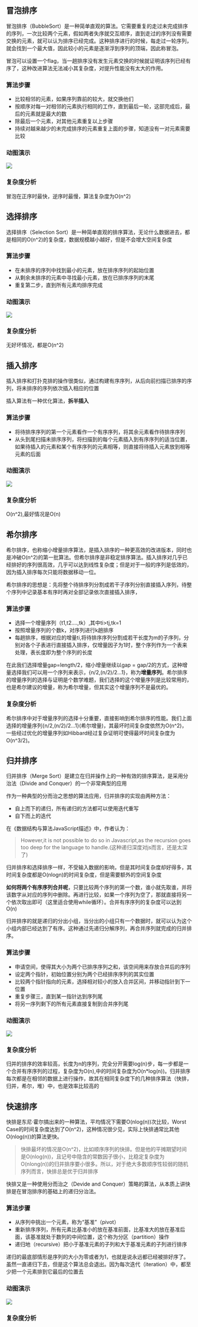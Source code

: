 ## 冒泡排序
冒泡排序（BubbleSort）是一种简单直观的算法。它需要重复的走过未完成排序的序列，一次比较两个元素，假如两者失序就交互顺序，直到走过的序列没有需要交换的元素，就可以认为排序已经完成。这种排序进行的时候，每走过一轮序列，就会找到一个最大值，因此较小的元素是逐渐浮到序列的顶端，因此称冒泡。

冒泡可以设置一个flag，当一趟排序没有发生元素交换的时候就证明该序列已经有序了，这种改进算法无法减小其复杂度，对提升性能没有太大的作用。

### 算法步骤
* 比较相邻的元素，如果序列靠前的较大，就交换他们
* 按顺序对每一对相邻的元素执行相同的工作，直到最后一轮，这部完成后，最后的元素就是最大的数
* 除最后一个元素，对其他元素重复以上步骤
* 持续对越来越少的未完成排序的元素重复上面的步骤，知道没有一对元素需要比较

### 动图演示

![](https://github.com/hustcc/JS-Sorting-Algorithm/raw/master/res/bubbleSort.gif)

### 复杂度分析
冒泡在正序时最快，逆序时最慢，算法复杂度为O(n^2)

## 选择排序
选择排序（Selection Sort）是一种简单直观的排序算法，无论什么数据进去，都是相同的O(n^2)的复杂度，数据规模越小越好，但是不会增大空间复杂度

### 算法步骤
* 在未排序的序列中找到最小的元素，放在排序序列的起始位置
* 从剩余未排序的元素中寻找最小元素，放在已排序序列的末尾
* 重复第二步，直到所有元素均排序完成

### 动图演示
![](https://github.com/hustcc/JS-Sorting-Algorithm/raw/master/res/selectionSort.gif)
### 复杂度分析
无好坏情况，都是O(n^2)

## 插入排序
插入排序和打扑克排的操作很类似，通过构建有序序列，从后向前扫描已排序的序列，将未排序的序列依次插入相应的位置

插入算法有一种优化算法，**拆半插入**

### 算法步骤
* 将待排序序列的第一个元素看作一个有序序列，将其余元素看作待排序序列
* 从头到尾扫描未排序序列，将扫描到的每个元素插入到有序序列的适当位置，如果待插入的元素和某个有序序列的元素相等，则直接将待插入元素放到相等元素的后面

### 动图演示
![](https://github.com/hustcc/JS-Sorting-Algorithm/raw/master/res/insertionSort.gif)

### 复杂度分析
O(n^2),最好情况是O(n)

## 希尔排序
希尔排序，也称缩小增量排序算法，是插入排序的一种更高效的改进版本，同时也是冲破O(n^2)的第一批算法。但希尔排序是非稳定排序算法。插入排序对几乎已经排好的序列很高效，几乎可以达到线性复杂度；但是对于一般的序列是低效的，因为插入排序每次只能将数据移动一位。

希尔排序的思想是：先将整个待排序列分割成若干子序列分别直接插入序列，待整个序列中记录基本有序时再对全部记录依次直接插入排序，

### 算法步骤
* 选择一个增量序列（t1,t2....,tk）,其中ti>tj,tk=1
* 按照增量序列的个数k，对序列进行k趟排序
* 每趟排序，根据对应的增量ti,将待排序序列分割成若干长度为m的子序列，分别对各个子表进行直接插入排序，仅增量因子为1时，整个序列作为一个表来处理，表长度即为整个序列的长度

在此我们选择增量gap=length/2，缩小增量继续以gap = gap/2的方式，这种增量选择我们可以用一个序列来表示，{n/2,(n/2)/2...1}，称为**增量序列**。希尔排序的增量序列的选择与证明是个数学难题，我们选择的这个增量序列是比较常用的，也是希尔建议的增量，称为希尔增量，但其实这个增量序列不是最优的。


### 复杂度分析
希尔排序中对于增量序列的选择十分重要，直接影响到希尔排序的性能。我们上面选择的增量序列{n/2,(n/2)/2...1}(希尔增量)，其最坏时间复杂度依然为O(n^2)，一些经过优化的增量序列如Hibbard经过复杂证明可使得最坏时间复杂度为O(n^3/2)。

## 归并排序
归并排序（Merge Sort）是建立在归并操作上的一种有效的排序算法，是采用分治法（Divide and Conquer）的一个非常典型的应用

作为一种典型的分而治之思想的算法应用，归并排序的实现由两种方法：
* 自上而下的递归，所有递归的方法都可以使用迭代重写
* 自下而上的迭代

在《数据结构与算法JavaScript描述》中，作者认为：
> However,it is not possible to do so in Javascript,as the recursion goes too deep for the language to handle.(这种递归深度对js而言，还是太深了)

归并排序和选择排序一样，不受输入数据的影响，但是其时间复杂度却好得多，其时间复杂度都是O(nlogn)的时间复杂度，但是需要额外的空间复杂度

**如何将两个有序序列合并呢**，只要比较两个序列的第一个数，谁小就先取谁，并将该数字从对应的序列中删除。再进行比较，如果一个序列为空了，那就直接将另一个依次取出即可（这里适合使用while循环）。合并有序序列的复杂度可以达到O(n)

归并排序的就是递归的分出小组，当分出的小组只有一个数据时，就可以认为这个小组内部已经达到了有序。这种通过先递归分解序列，再合并序列就完成的归并排序。

### 算法步骤
* 申请空间，使得其大小为两个已排序序列之和，该空间用来存放合并后的序列
* 设定两个指针，初始位置分别为两个已经排序序列的其实位置
* 比较两个指针指向的元素，选择相对较小的放入合并区间，并移动指针到下一位置
* 重复步骤三，直到某一指针达到序列尾
* 将另一序列剩下的所有元素直接复制到合并序列尾

### 动图演示
![](https://github.com/hustcc/JS-Sorting-Algorithm/raw/master/res/mergeSort.gif)

### 复杂度分析
归并的排序的效率较高，长度为n的序列，完全分开需要log(n)步，每一步都是一个合并有序序列的过程，复杂度为O(n),中的时间复杂度为O(n*log(n))。归并排序每次都是在相邻的数据上进行操作，故其在相同复杂度下的几种排序算法（快排，归并，希尔，堆）中，也是效率比较高的

## 快速排序
快排是东尼·霍尔搞出来的一种算法，平均情况下需要O(nlog(n))次比较，Worst Case的时间复杂度达到了O(n^2)，这种情况很少见，实际上快排通常比其他O(nlog(n))的算法更快。
> 快排最坏的情况是O(n^2)，比如顺序序列的快排。但是他的平摊期望时间是O(nlog(n))，且记号中隐含的常数因子很小，比稳定复杂度为O(nlong(n))的归并排序要小很多。所以，对于绝大多数顺序性较弱的随机序列而言，快排总是优于归并排序

快排又是一种使用分而治之（Devide and Conquer）策略的算法，从本质上讲快排是在冒泡排序的基础上的递归分治法。

### 算法步骤
* 从序列中挑出一个元素，称为“基准”（pivot）
* 重新排序序列，所有元素比基准小的放在基准前面，比基准大的放在基准后面，该基准就处于数列的中间位置，这个称为分区（partition）操作
* 递归地（recursive）把小于基准元素的子列和大于基准元素的子列进行排序

递归的最底部情形是序列的大小为零或者为1，也就是说永远都已经被排好序了。虽然一直递归下去，但是这个算法总会退出。因为每次迭代（iteration）中，都至少把一个元素排到它最后的位置去

### 动图演示
![](https://github.com/hustcc/JS-Sorting-Algorithm/raw/master/res/quickSort.gif)

### 复杂度分析
